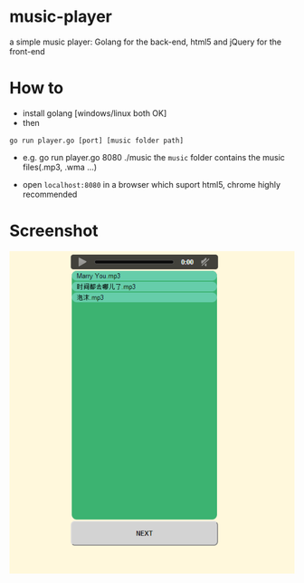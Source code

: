 music-player
============

a simple music player: Golang for the back-end, html5 and jQuery for the front-end 

How to
============
* install golang    [windows/linux both OK]
* then

```shell
go run player.go [port] [music folder path]
```
  * e.g. go run player.go 8080 ./music       the `music` folder contains the music files(.mp3, .wma ...)

  * open `localhost:8080` in a browser which suport html5, chrome highly recommended

Screenshot
============
![music_player](music.PNG)
